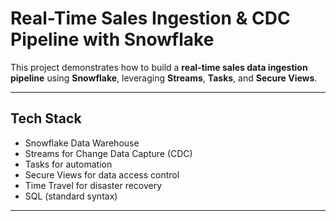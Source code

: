 # Real-Time Sales Ingestion & CDC Pipeline with Snowflake

This project demonstrates how to build a **real-time sales data ingestion pipeline** using **Snowflake**, leveraging **Streams**, **Tasks**, and **Secure Views**.

---

## Tech Stack

- Snowflake Data Warehouse
- Streams for Change Data Capture (CDC)
- Tasks for automation
- Secure Views for data access control
- Time Travel for disaster recovery
- SQL (standard syntax)

---
